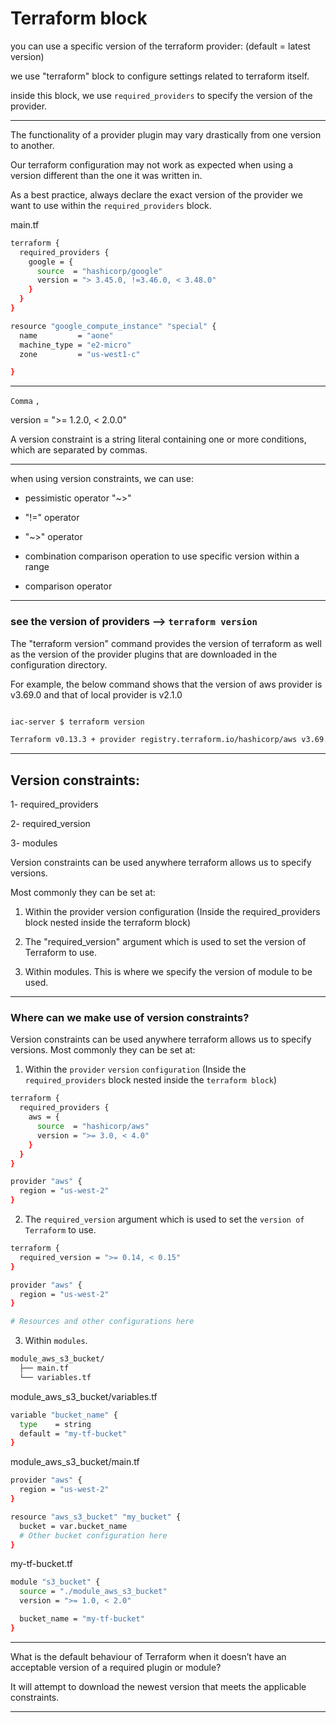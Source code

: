 
# Terraform block

you can use a specific version of the terraform provider: (default = latest version)

we use "terraform" block to configure settings related to terraform itself.

inside this block, we use `required_providers` to specify the version of the provider.



__________________________________________________________________________________________




The functionality of a provider plugin may vary drastically from one version to another.

Our terraform configuration may not work as expected when using a version different than the one it was written in.

As a best practice, always declare the exact version of the provider we want to use within the `required_providers` block.



main.tf

```bash
terraform {
  required_providers {
    google = {
      source  = "hashicorp/google"
      version = "> 3.45.0, !=3.46.0, < 3.48.0"
    }
  }
}

resource "google_compute_instance" "special" {
  name         = "aone"
  machine_type = "e2-micro"
  zone         = "us-west1-c"

}
```







__________________________________________________________________________________________





 `Comma` `,` 

version = ">= 1.2.0, < 2.0.0"


A version constraint is a string literal containing one or more conditions, which are separated by commas. 


__________________________________________________________________________________________




when using version constraints, we can use:


- pessimistic operator "~>"

- "!=" operator

- "~>" operator

- combination comparison operation to use specific version within a range

- comparison operator


__________________________________________________________________________________________





### see the version of providers    -->    `terraform version`


The "terraform version" command provides the version of terraform as well as the version of the provider plugins that are downloaded in the configuration directory.

For example, the below command shows that the version of aws provider is v3.69.0 and that of local provider is v2.1.0

```bash

iac-server $ terraform version

Terraform v0.13.3 + provider registry.terraform.io/hashicorp/aws v3.69.0 + provider registry.terraform.io/hashicorp/local v2.1.0

```
__________________________________________________________________________________________





## Version constraints:

1- required_providers

2- required_version

3- modules

Version constraints can be used anywhere terraform allows us to specify versions.

Most commonly they can be set at:

1. Within the provider version configuration (Inside the required_providers block nested inside the terraform block)

2. The "required_version" argument which is used to set the version of Terraform to use.

3. Within modules. This is where we specify the version of module to be used.



__________________________________________________________________________________________






### Where can we make use of version constraints?


Version constraints can be used anywhere terraform allows us to specify versions. Most commonly they can be set at:

1. Within the `provider` `version` `configuration` (Inside the `required_providers` block nested inside the `terraform block`)


```bash
terraform {
  required_providers {
    aws = {
      source  = "hashicorp/aws"
      version = ">= 3.0, < 4.0"
    }
  }
}

provider "aws" {
  region = "us-west-2"
}
```


2. The `required_version` argument which is used to set the `version of Terraform` to use.



```bash
terraform {
  required_version = ">= 0.14, < 0.15"
}

provider "aws" {
  region = "us-west-2"
}

# Resources and other configurations here
```



3. Within `modules`.




```bash
module_aws_s3_bucket/
  ├── main.tf
  └── variables.tf
```



module_aws_s3_bucket/variables.tf

```bash
variable "bucket_name" {
  type    = string
  default = "my-tf-bucket"
}
```


module_aws_s3_bucket/main.tf

```bash
provider "aws" {
  region = "us-west-2"
}

resource "aws_s3_bucket" "my_bucket" {
  bucket = var.bucket_name
  # Other bucket configuration here
}
```



my-tf-bucket.tf

```bash
module "s3_bucket" {
  source = "./module_aws_s3_bucket"
  version = ">= 1.0, < 2.0"

  bucket_name = "my-tf-bucket"
}

```






__________________________________________________________________________________________



What is the default behaviour of Terraform when it doesn’t have an acceptable version of a required plugin or module?

It will attempt to download the newest version that meets the applicable constraints.



__________________________________________________________________________________________



